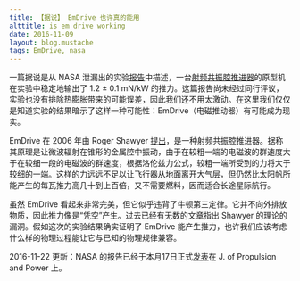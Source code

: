 ```yaml
---
title: 【据说】 EmDrive 也许真的能用
alttitle: is em drive working
date: 2016-11-09
layout: blog.mustache
tags: EmDrive, nasa
---
```


一篇据说是从 NASA 泄漏出的实验[报告][NASAPaper]中描述，一台[射频共振腔推进器][EMDrive]的原型机在实验中稳定地输出了 1.2 ± 0.1 mN/kW 的推力。这篇报告尚未经过同行评议，实验也没有排除热膨胀带来的可能误差，因此我们还不用太激动。在这里我们仅仅是知道实验的结果暗示了这样一种可能性：EmDrive（电磁推动器）有可能成为现实。

EmDrive 在 2006 年由 Roger Shawyer [提出][ShawerPaper]，是一种射频共振腔推进器。据称其原理是让微波辐射在锥形的金属腔中振动，由于在较粗一端的电磁波的群速度大于在较细一段的电磁波的群速度，根据洛伦兹力公式，较粗一端所受到的力将大于较细的一端。这样的力远远不足以让飞行器从地面离开大气层，但仍然比太阳帆所能产生的每瓦推力高几十到上百倍，又不需要燃料，因而适合长途星际航行。

虽然 EmDrive 看起来非常完美，但它似乎违背了牛顿第三定律。它并不向外排放物质，因此推力像是“凭空”产生。过去已经有无数的文章指出 Shawyer 的理论的漏洞。假如这次的实验结果确实证明了 EmDrive 能产生推力，也许我们应该考虑什么样的物理过程能让它与已知的物理规律兼容。

2016-11-22 更新：NASA 的报告已经于本月17日正式[发表][aiaaPaper]在 J. of Propulsion and Power 上。

[NASAPaper]: https://drive.google.com/file/d/0B7kgKijo-p0ibm94VUY0TVktQlU/view
[EMDrive]: https://en.wikipedia.org/wiki/RF_resonant_cavity_thruster
[ShawerPaper]: https://www.newscientist.com/data/images/ns/av/shawyertheory.pdf
[aiaaPaper]: http://arc.aiaa.org/doi/full/10.2514/1.B36120

